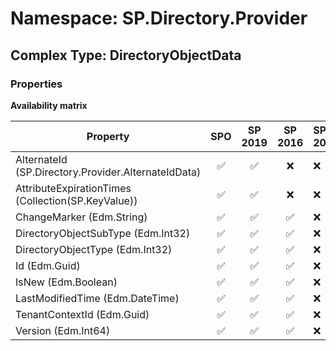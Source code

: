# Namespace: SP.Directory.Provider

## Complex Type: DirectoryObjectData

### Properties

**Availability matrix**

Property | SPO | SP 2019 | SP 2016 | SP 2013
----------|:---:|:-------:|:-------:|:-------
AlternateId (SP.Directory.Provider.AlternateIdData) | ✅ | ✅ | ❌ | ❌
AttributeExpirationTimes (Collection(SP.KeyValue)) | ✅ | ✅ | ❌ | ❌
ChangeMarker (Edm.String) | ✅ | ✅ | ✅ | ❌
DirectoryObjectSubType (Edm.Int32) | ✅ | ✅ | ✅ | ❌
DirectoryObjectType (Edm.Int32) | ✅ | ✅ | ✅ | ❌
Id (Edm.Guid) | ✅ | ✅ | ✅ | ❌
IsNew (Edm.Boolean) | ✅ | ✅ | ✅ | ❌
LastModifiedTime (Edm.DateTime) | ✅ | ✅ | ✅ | ❌
TenantContextId (Edm.Guid) | ✅ | ✅ | ✅ | ❌
Version (Edm.Int64) | ✅ | ✅ | ✅ | ❌
